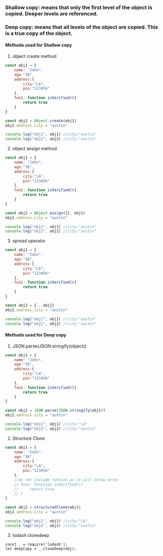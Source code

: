 ### Shallow copy: means that only the first level of the object is copied. Deeper levels are referenced.
### Deep copy: means that all levels of the object are copied. This is a true copy of the object.

#### Methods used for Shallow copy

1.  object create method

```js 
const obj1 = {
    name: "John",
    age:"36",
    address:{
        city:"LA",
        pin:"123456"
    },
    fun1: function isVerified(){
        return true
    }
}

const obj2 = Object.create(obj1)
obj2.address.city = "austin"

console.log("obj1", obj1) //city:"austin"
console.log("obj2", obj2) //city:"austin"
```
2. object assign method
```js
const obj1 = {
    name: "John",
    age:"36",
    address:{
        city:"LA",
        pin:"123456"
    },
    fun1: function isVerified(){
        return true
    }
}

const obj2 = Object.assign({}, obj1)
obj2.address.city = "austin"

console.log("obj1", obj1) //city:"austin"
console.log("obj2", obj2) //city:"austin"
```
3. spread operator
```js
const obj1 = {
    name: "John",
    age:"36",
    address:{
        city:"LA",
        pin:"123456"
    },
    fun1: function isVerified(){
        return true
    }
} 

const obj2 = {...obj1}
obj2.address.city = "austin"

console.log("obj1", obj1) //city:"austin"
console.log("obj2", obj2) //city:"austin"
```

#### Methods used for Deep copy

1. JSON.parse(JSON.stringify(object))

```js
const obj1 = {
    name: "John",
    age:"36",
    address:{
        city:"LA",
        pin:"123456"
    },
    fun1: function isVerified(){
        return true
    }
} 

const obj2 = JSON.parse(JSON.stringify(obj1))
obj2.address.city = "austin"

console.log("obj1", obj1) //city:"LA"
console.log("obj2", obj2) //city:"austin"
```
2. Structure Clone
```js
const obj1 = {
    name: "John",
    age:"36",
    address:{
        city:"LA",
        pin:"123456"
    },
    //do not include funtion as it will throw error
    // fun1: function isVerified(){
    //     return true
    // }
} 

const obj2 = structuredClone(obj1)
obj2.address.city = "austin"

console.log("obj1", obj1) //city:"LA"
console.log("obj2", obj2) //city:"austin"

```
3. lodash clonedeep
```
const _ = require('lodash');
let deepCopy = _.cloneDeep(obj);